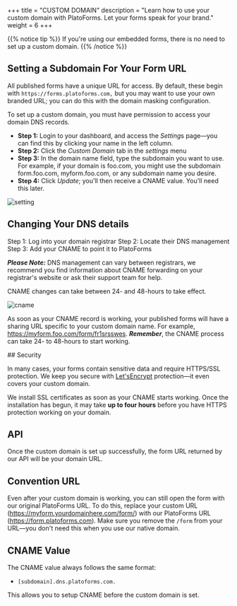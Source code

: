 +++
title = "CUSTOM DOMAIN"
description = "Learn how to use your custom domain with PlatoForms. Let your forms speak for your brand."
weight = 6
+++

{{% notice tip  %}}
If you're using our embedded forms, there is no need to set up a custom domain.
{{% /notice %}}

## Setting a Subdomain For Your Form URL

All published forms have a unique URL for access. By default, these begin with `https://forms.platoforms.com,` but you may want to use your own branded URL; you can do this with the domain masking configuration.

<div class="notices warning"><p>To set up a custom domain, you must have permission to access your domain DNS records.</p>
</div>

* **Step 1:** Login to your dashboard, and access the *Setting*s page—you can find this by clicking your name in the left column.
* **Step 2:** Click the *Custom Domain* tab in the *settings* menu
* **Step 3:** In the domain name field, type the subdomain you want to use. For example, if your domain is foo.com, you might use the subdomain form.foo.com, myform.foo.com, or any subdomain name you desire. 
* **Step 4:** Click *Update*; you'll then receive a CNAME value. You'll need this later.




![setting](/images/setting.PNG)



## Changing Your DNS details

Step 1: Log into your domain registrar
Step 2: Locate their DNS management
Step 3:  Add your CNAME to point it to PlatoForms

***Please Note:*** DNS management can vary between registrars, we recommend you find information about CNAME forwarding on your registrar's website or ask their support team for help.

CNAME changes can take between 24- and 48-hours to take effect.



![cname](/images/cname.PNG)



As soon as your CNAME record is working, your published forms will have a sharing URL specific to your custom domain name. For example, https://myform.foo.com/form/fr1srsswes. ***Remember***, the CNAME process can take 24- to 48-hours to start working. 



## Security

In many cases, your forms contain sensitive data and require HTTPS/SSL protection. We keep you secure with [Let'sEncrypt](https://letsencrypt.org/) protection—it even covers your custom domain.

We install SSL certificates as soon as your CNAME starts working. Once the installation has begun, it may take **up to four hours** before you have HTTPS protection working on your domain.



## API

Once the custom domain is set up successfully, the form URL returned by our API will be your domain URL.



## Convention URL

Even after your custom domain is working, you can still open the form with our original PlatoForms URL. To do this, replace your custom URL (https://myform.yourdomainhere.com/form/) with our PlatoForms URL (https://form.platoforms.com). Make sure you remove the `/form` from your URL—you don't need this when you use our native domain.



## CNAME Value

The CNAME value always follows the same format:

* `[subdomain].dns.platoforms.com.`

This allows you to setup CNAME before the custom domain is set.


